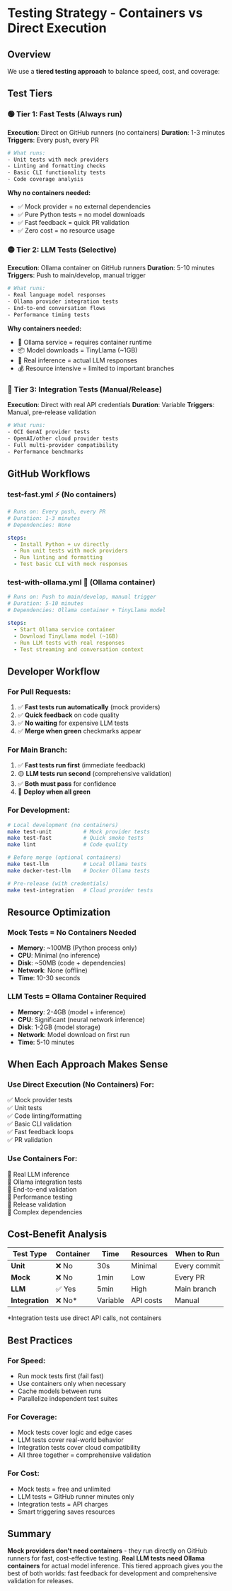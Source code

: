 # Testing Strategy - Containers vs Direct Execution

## Overview

We use a **tiered testing approach** to balance speed, cost, and coverage:

## Test Tiers

### 🟢 **Tier 1: Fast Tests** (Always run)
**Execution**: Direct on GitHub runners (no containers)
**Duration**: 1-3 minutes
**Triggers**: Every push, every PR

```bash
# What runs:
- Unit tests with mock providers
- Linting and formatting checks  
- Basic CLI functionality tests
- Code coverage analysis
```

**Why no containers needed:**
- ✅ Mock provider = no external dependencies
- ✅ Pure Python tests = no model downloads
- ✅ Fast feedback = quick PR validation
- ✅ Zero cost = no resource usage

### 🟡 **Tier 2: LLM Tests** (Selective)
**Execution**: Ollama container on GitHub runners
**Duration**: 5-10 minutes  
**Triggers**: Push to main/develop, manual trigger

```bash
# What runs:
- Real language model responses
- Ollama provider integration tests
- End-to-end conversation flows
- Performance timing tests
```

**Why containers needed:**
- 🐳 Ollama service = requires container runtime
- 📦 Model downloads = TinyLlama (~1GB)
- 🔄 Real inference = actual LLM responses
- 💰 Resource intensive = limited to important branches

### 🔴 **Tier 3: Integration Tests** (Manual/Release)
**Execution**: Direct with real API credentials
**Duration**: Variable
**Triggers**: Manual, pre-release validation

```bash
# What runs:
- OCI GenAI provider tests
- OpenAI/other cloud provider tests  
- Full multi-provider compatibility
- Performance benchmarks
```

## GitHub Workflows

### **test-fast.yml** ⚡ (No containers)
```yaml
# Runs on: Every push, every PR
# Duration: 1-3 minutes
# Dependencies: None

steps:
  - Install Python + uv directly
  - Run unit tests with mock providers
  - Run linting and formatting
  - Test basic CLI with mock responses
```

### **test-with-ollama.yml** 🐳 (Ollama container)
```yaml
# Runs on: Push to main/develop, manual trigger
# Duration: 5-10 minutes  
# Dependencies: Ollama container + TinyLlama model

steps:
  - Start Ollama service container
  - Download TinyLlama model (~1GB)
  - Run LLM tests with real responses
  - Test streaming and conversation context
```

## Developer Workflow

### **For Pull Requests:**
1. ✅ **Fast tests run automatically** (mock providers)
2. ✅ **Quick feedback** on code quality  
3. ✅ **No waiting** for expensive LLM tests
4. ✅ **Merge when green** checkmarks appear

### **For Main Branch:**
1. ✅ **Fast tests run first** (immediate feedback)
2. 🟡 **LLM tests run second** (comprehensive validation)
3. ✅ **Both must pass** for confidence
4. 🚀 **Deploy when all green**

### **For Development:**
```bash
# Local development (no containers)
make test-unit          # Mock provider tests
make test-fast          # Quick smoke tests
make lint               # Code quality

# Before merge (optional containers)  
make test-llm           # Local Ollama tests
make docker-test-llm    # Docker Ollama tests

# Pre-release (with credentials)
make test-integration   # Cloud provider tests
```

## Resource Optimization

### **Mock Tests = No Containers Needed**
- **Memory**: ~100MB (Python process only)
- **CPU**: Minimal (no inference)
- **Disk**: ~50MB (code + dependencies)
- **Network**: None (offline)
- **Time**: 10-30 seconds

### **LLM Tests = Ollama Container Required**  
- **Memory**: 2-4GB (model + inference)
- **CPU**: Significant (neural network inference)
- **Disk**: 1-2GB (model storage)
- **Network**: Model download on first run
- **Time**: 5-10 minutes

## When Each Approach Makes Sense

### **Use Direct Execution (No Containers) For:**
✅ Mock provider tests  
✅ Unit tests  
✅ Code linting/formatting  
✅ Basic CLI validation  
✅ Fast feedback loops  
✅ PR validation  

### **Use Containers For:**  
🐳 Real LLM inference  
🐳 Ollama integration tests  
🐳 End-to-end validation  
🐳 Performance testing  
🐳 Release validation  
🐳 Complex dependencies  

## Cost-Benefit Analysis

| Test Type | Container | Time | Resources | When to Run |
|-----------|-----------|------|-----------|-------------|
| **Unit** | ❌ No | 30s | Minimal | Every commit |
| **Mock** | ❌ No | 1min | Low | Every PR |  
| **LLM** | ✅ Yes | 5min | High | Main branch |
| **Integration** | ❌ No* | Variable | API costs | Manual |

*Integration tests use direct API calls, not containers

## Best Practices

### **For Speed:**
- Run mock tests first (fail fast)
- Use containers only when necessary  
- Cache models between runs
- Parallelize independent test suites

### **For Coverage:**
- Mock tests cover logic and edge cases
- LLM tests cover real-world behavior  
- Integration tests cover cloud compatibility
- All three together = comprehensive validation

### **For Cost:**
- Mock tests = free and unlimited
- LLM tests = GitHub runner minutes only
- Integration tests = API charges
- Smart triggering saves resources

## Summary

**Mock providers don't need containers** - they run directly on GitHub runners for fast, cost-effective testing. **Real LLM tests need Ollama containers** for actual model inference. This tiered approach gives you the best of both worlds: fast feedback for development and comprehensive validation for releases.